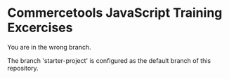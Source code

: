 # Commercetools JavaScript Training Excercises

You are in the wrong branch.  

The branch 'starter-project' is configured as the default branch of this repository. 
